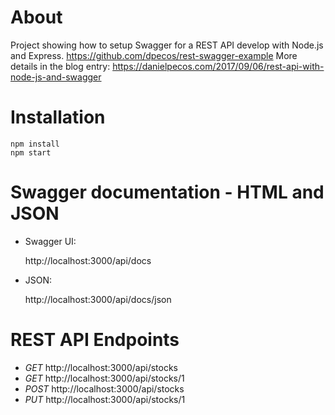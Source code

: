 About
=====

Project showing how to setup Swagger for a REST API develop with Node.js and Express.
https://github.com/dpecos/rest-swagger-example
More details in the blog entry: https://danielpecos.com/2017/09/06/rest-api-with-node-js-and-swagger

Installation
============

    npm install
    npm start

Swagger documentation - HTML and JSON
===================================

* Swagger UI:
 
 
     http://localhost:3000/api/docs

* JSON: 


     http://localhost:3000/api/docs/json

REST API Endpoints
==================

* *GET* http://localhost:3000/api/stocks
* *GET* http://localhost:3000/api/stocks/1
* *POST* http://localhost:3000/api/stocks
* *PUT* http://localhost:3000/api/stocks/1
